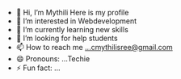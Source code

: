 - 👋 Hi, I’m Mythili Here is my profile
- 👀 I’m interested in Webdevelopment
- 🌱 I’m currently learning new skills
- 💞️ I’m looking for help students
- 📫 How to reach me ...cmythilisree@gmail.com
- 😄 Pronouns: ...Techie
- ⚡ Fun fact: ...

<!---
CMYTHILISREE/CMYTHILISREE is a ✨ special ✨ repository because its `README.md` (this file) appears on your GitHub profile.
You can click the Preview link to take a look at your changes.
--->

